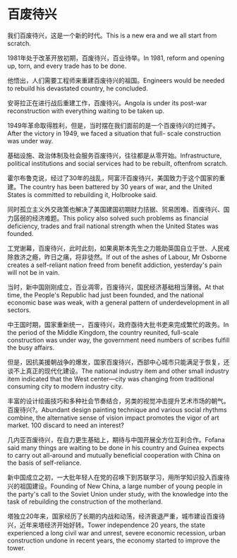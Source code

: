# 百废待兴

<p><span class="chinese">我们百废待兴，这是一个新的时代。</span><span class="english">This is a new era and we all start from scratch.</span></p>

<p><span class="chinese">1981年处于改革开放初期，百废待兴，百业待举。</span><span class="english">In 1981, reform and opening up, torn, and every trade has to be done.</span></p>

<p><span class="chinese">他悟出，人们需要工程师来重建百废待兴的祖国。</span><span class="english">Engineers would be needed to rebuild his devastated country, he concluded.</span></p>

<p><span class="chinese">安哥拉正在进行战后重建工作，百废待兴。</span><span class="english">Angola is under its post-war reconstruction with everything waiting to be taken up.</span></p>

<p><span class="chinese">1949年革命取得胜利，但是，当时摆在我们面前的是一个百废待兴的烂摊子。</span><span class="english">After the victory in 1949, we faced a situation that full- scale construction was under way.</span></p>

<p><span class="chinese">基础设施、政治体制及社会服务百废待兴，往往都是从零开始。</span><span class="english">Infrastructure, political institutions and social services had to be rebuilt, oftenfrom scratch.</span></p>

<p><span class="chinese">霍尔布鲁克说，经过了30年的战乱，阿富汗百废待兴，美国致力于这个国家的重建。</span><span class="english">The country has been battered by 30 years of war, and the United States is committed to rebuilding it, Holbrooke said.</span></p>

<p><span class="chinese">同时孤立主义外交政策也解决了美国建国初期财力拮据、贸易困难、百废待兴、国力孱弱的经济难题。</span><span class="english">This policy also solved such problems as financial deficiency, trades and frail national strength when the United States was founded.</span></p>

<p><span class="chinese">工党谢幕，百废待兴，此时此刻，如果奥斯本先生之力能助英国自立于世、人民戒除救济之瘾，昨日之痛，将非徒然。</span><span class="english">If out of the ashes of Labour, Mr Osborne creates a self-reliant nation freed from benefit addiction, yesterday's pain will not be in vain.</span></p>

<p><span class="chinese">当时，新中国刚刚成立，百业凋零，百废待兴，国民经济基础相当薄弱。</span><span class="english">At that time, the People's Republic had just been founded, and the national economic base was weak, with a general pattern of underdevelopment in all sectors.</span></p>

<p><span class="chinese">中王国时期，国家重新统一，百废待兴，政府亟待大批书吏来完成繁忙的政务。</span><span class="english">In the period of the Middle Kingdom, the country reunited, full-scale construction was under way, the government need numbers of scribes fulfill the busy affairs.</span></p>

<p><span class="chinese">但是，因抗美援朝战争的爆发，国家百废待兴，西部中心城市只能满足于恢复，还谈不上真正的现代化建设。</span><span class="english">The national industry item and other small industry item indicated that the West center—city was changing from traditional consuming city to modern industry city.</span></p>

<p><span class="chinese">丰富的设计绘画技巧和多种社会节奏结合，另类的视觉冲击提升艺术市场的朝气。百废待兴?。</span><span class="english">Abundant design painting technique and various social rhythms combine, the alternative sense of vision impact promotes the vigor of art market. 100 discard to need an interest?</span></p>

<p><span class="chinese">几内亚百废待兴，在自力更生基础上，期待与中国开展全方位互利合作。</span><span class="english">Fofana said many things are waiting to be done in his country and Guinea expects to carry out all-around and mutually beneficial cooperation with China on the basis of self-reliance.</span></p>

<p><span class="chinese">新中国成立之初，一大批年轻人在党的召唤下到苏联学习，用所学知识投入百废待兴的祖国建设。</span><span class="english">Founding of New China, a large number of young people in the party's call to the Soviet Union under study, with the knowledge into the task of rebuilding the construction of the motherland.</span></p>

<p><span class="chinese">塔独立20年来，国家经历了长期的内战和动荡，经济衰退严重，城市建设百废待兴，近年来塔经济开始好转。</span><span class="english">Tower independence 20 years, the state experienced a long civil war and unrest, severe economic recession, urban construction undone in recent years, the economy started to improve the tower.</span></p>

